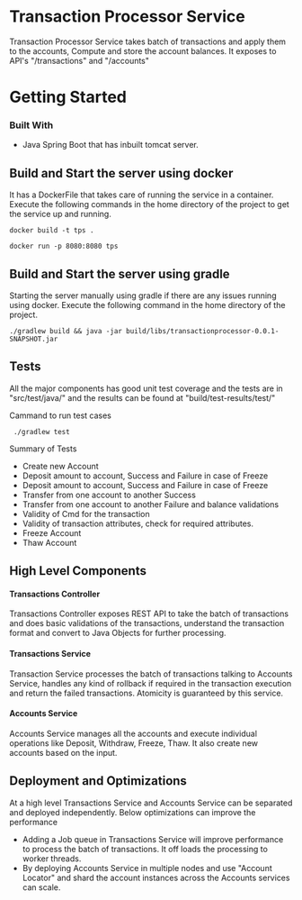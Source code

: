 # Transaction Processor Service

Transaction Processor Service takes batch of transactions and apply them to the accounts, Compute and store
the account balances. It exposes to API's "/transactions" and "/accounts"


# Getting Started

### Built With

* Java Spring Boot that has inbuilt tomcat server.

##  Build and Start the server using docker

It has a DockerFile that takes care of running the service in a container. Execute the following commands in the home directory of the project to get the service up and running.

```
docker build -t tps .
```

```
docker run -p 8080:8080 tps
```

## Build and Start the server using gradle

Starting the server manually using gradle if there are any issues running using docker. Execute the following command in the 
home directory of the project.

```
./gradlew build && java -jar build/libs/transactionprocessor-0.0.1-SNAPSHOT.jar
```


## Tests

All the major components has good unit test coverage and the tests are in "src/test/java/" and the results can be found at "build/test-results/test/"

Cammand to run test cases

```
 ./gradlew test 
```
Summary of Tests

* Create new Account 
* Deposit amount to account, Success and Failure in case of Freeze
* Deposit amount to account, Success and Failure in case of Freeze
* Transfer from one account to another Success
* Transfer from one account to another Failure and balance validations
* Validity of Cmd for the transaction
* Validity of transaction attributes, check for required attributes.
* Freeze Account
* Thaw Account

## High Level Components

#### Transactions Controller

Transactions Controller exposes REST API to take the batch of transactions and does basic validations of the transactions, 
understand the transaction format and convert to Java Objects for further processing.

#### Transactions Service

Transaction Service processes the batch of transactions talking to Accounts Service, handles any kind of rollback if required in the transaction execution and return the failed transactions. Atomicity is guaranteed by this service.

#### Accounts Service

Accounts Service manages all the accounts and execute individual operations like Deposit, Withdraw, Freeze, Thaw. It also create new accounts based on the input.

## Deployment and Optimizations

At a high level Transactions Service and Accounts Service can be separated and deployed independently. Below optimizations can improve 
the performance

* Adding a Job queue in Transactions Service will improve performance to process the batch of transactions. It off loads the processing to worker threads.
* By deploying Accounts Service in multiple nodes and use "Account Locator" and shard the account instances across the Accounts services can scale.



